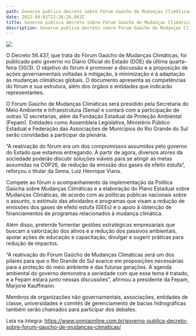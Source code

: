 ```yaml
---
path: Governo publica decreto sobre Fórum Gaúcho de Mudanças Climáticas
date: 2022-04-01T22:26:26.883Z
title: Governo publica decreto sobre Fórum Gaúcho de Mudanças Climáticas
description: Governo publica decreto sobre Fórum Gaúcho de Mudanças Climáticas
---
```

<!--StartFragment-->

![](https://www.omniaonline.com.br/wp-content/uploads/2022/04/Site-LinkedIn-Facebook-80.png)

O Decreto 56.437, que trata do Fórum Gaúcho de Mudanças Climáticas, foi publicado pelo governo no Diário Oficial do Estado (DOE) da última quarta-feira (30/3). O objetivo do fórum é promover a discussão e a proposição de ações governamentais voltadas à mitigação, à minimização e à adaptação às mudanças climáticas globais. O documento apresenta as competências do fórum e sua estrutura, além dos órgãos e entidades que indicarão representantes.

O Fórum Gaúcho de Mudanças Climáticas será presidido pela Secretaria do Meio Ambiente e Infraestrutura (Sema) e contará com a participação de outras 12 secretarias, além da Fundação Estadual de Proteção Ambiental (Fepam). Entidades como Assembleia Legislativa, Ministério Público Estadual e Federação das Associações de Municípios do Rio Grande do Sul serão convidadas a participar da plenária.

“A reativação do fórum era um dos compromissos assumidos pelo governo do Estado que estamos entregando. A partir de agora, diversos atores da sociedade poderão discutir soluções viáveis para se atingir as metas assumidas na COP26, de redução da emissão dos gases de efeito estufa”, reforçou o titular da Sema, Luiz Henrique Viana.

Compete ao fórum o acompanhamento da implementação da Política Gaúcha sobre Mudanças Climáticas e a elaboração do Plano Estadual sobre Mudanças Climáticas, de acordo com as políticas públicas nacionais sobre o assunto, o estímulo das atividades e programas que visam a redução de emissões dos gases de efeito estufa (GEEs) e o apoio à obtenção de financiamentos de programas relacionados à mudança climática.

Além disso, pretende fomentar gestões estratégicas empresariais que buscam a valorização dos ativos e a redução dos passivos ambientais, apoiar ações de educação e capacitação, divulgar e sugerir práticas para redução de impactos.

“A reativação do Fórum Gaúcho de Mudanças Climáticas será um dos pilares para que o Rio Grande do Sul avance em proposições necessárias para a proteção do meio ambiente e das futuras gerações. A agenda ambiental do governo demonstra a seriedade com que esse tema é tratado, e a Fepam estará junto nessas discussões”, afirmou a presidente da Fepam, Marjorie Kauffmann.

Membros de organizações não governamentais, associações, entidades de classe, universidades e comitês de gerenciamento de bacias hidrográficas também serão chamados para participar dos debates.

Leia na íntegra: https://www.omniaonline.com.br/governo-publica-decreto-sobre-forum-gaucho-de-mudancas-climaticas/

<!--EndFragment-->